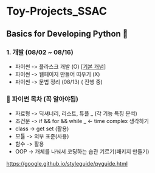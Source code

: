 # Toy-Projects_SSAC


## Basics for Developing Python 🐉

### 1. 개발 (08/02 ~ 08/16)
  * 파이썬 -> 플라스크 개발 (O) [[기본 개념]](https://github.com/lechangjun/Toy-Projects_SSAC/tree/main/WEB_development/flask)
  * 파이썬 -> 웹페이지 만들어 띠우기 (X)
  * 파이썬 -> 문법 정리 (08/13) ( 진행 중)



### 🐢 파이썬 목차 (꼭 알아야됨)
  * 자료형  -> 딕셔너리, 리스트, 튜플 _ (각 기능 특징 분석)
  * 조건문  -> if && for && while _ <- time complex 생각하기
  * class -> get set (활용)
  * 모튤   -> 외부 표준(사용)
  * 함수   -> 활용
  * OOP   -> 개체를 나눠서 코딩하는 습관 기르기(패키지 만들기)


  https://google.github.io/styleguide/pyguide.html
  
